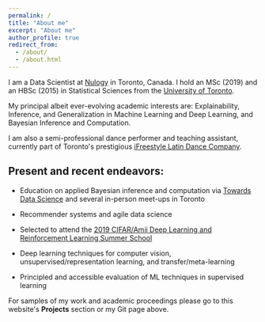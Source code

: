 ```yaml
---
permalink: /
title: "About me"
excerpt: "About me"
author_profile: true
redirect_from:
  - /about/
  - /about.html
---
```


I am a Data Scientist at [Nulogy](https://nulogy.com/) in Toronto, Canada. I hold an MSc (2019) and an HBSc (2015) in Statistical Sciences from the [University of Toronto](https://www.utoronto.ca/).

My principal albeit ever-evolving academic interests are: Explainability, Inference, and Generalization in Machine Learning and Deep Learning, and Bayesian Inference and Computation.

I am also a semi-professional dance performer and teaching assistant, currently part of Toronto's prestigious [iFreestyle Latin Dance Company](http://www.ifreestyle.ca/).

Present and recent endeavors:
---

* Education on applied Bayesian inference and computation via [Towards Data Science](https://towardsdatascience.com/) and several in-person meet-ups in Toronto

* Recommender systems and agile data science

* Selected to attend the [2019 CIFAR/Amii Deep Learning and Reinforcement Learning Summer School](https://dlrlsummerschool.ca/about/)

* Deep learning techniques for computer vision, unsupervised/representation learning, and transfer/meta-learning

* Principled and accessible evaluation of ML techniques in supervised learning

For samples of my work and academic proceedings please go to this website's **Projects** section or my Git page above.
